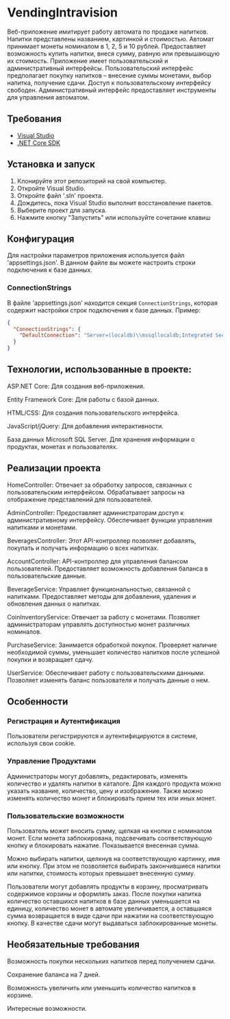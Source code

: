 # VendingIntravision

Веб-приложение имитирует работу автомата по продаже напитков.
Напитки представлены названием, картинкой и стоимостью. Автомат принимает монеты номиналом в 1, 2, 5 и 10 рублей. Предоставляет возможность купить напитки, внеся сумму, равную или превышающую их стоимость.
Приложение имеет пользовательский и административный интерфейсы.
Пользовательский интерфейс предполагает покупку напитков – внесение суммы монетами, выбор напитка, получение сдачи. Доступ к пользовательскому интерфейсу свободен.
Административный интерфейс предоставляет инструменты для управления автоматом.



## Требования

- [Visual Studio](https://visualstudio.microsoft.com/ru/vs/)
- [.NET Core SDK](https://dotnet.microsoft.com/download)

## Установка и запуск

1. Клонируйте этот репозиторий на свой компьютер.
2. Откройте Visual Studio.
3. Откройте файл '.sln' проекта.
4. Дождитесь, пока Visual Studio выполнит восстановление пакетов.
5. Выберите проект для запуска.
6. Нажмите кнопку "Запустить" или используйте сочетание клавиш


## Конфигурация

Для настройки параметров приложения используется файл 'appsettings.json'. В данном файле вы можете настроить строки подключения к базе данных.

### ConnectionStrings

В файле 'appsettings.json' находится секция `ConnectionStrings`, которая содержит настройки строк подключения к базе данных. Пример:

```json
{
  "ConnectionStrings": {
    "DefaultConnection": "Server=(localdb)\\mssqllocaldb;Integrated Security=true;Database=YourDatabaseName;"
  }
}
```



## Технологии, использованные в проекте:

ASP.NET Core: Для создания веб-приложения.

Entity Framework Core: Для работы с базой данных. 

HTML/CSS: Для создания пользовательского интерфейса. 

JavaScript/jQuery: Для добавления интерактивности. 

База данных Microsoft SQL Server. Для хранения информации о продуктах, монетах и пользователях.


## Реализации проекта

HomeController: Отвечает за обработку запросов, связанных с пользовательским интерфейсом. Обрабатывает запросы на отображение представлений для пользователей.

AdminController: Предоставляет администраторам доступ к административному интерфейсу. Обеспечивает функции управления напитками и монетами.

BeveragesController: Этот API-контроллер позволяет добавлять, покупать и получать информацию о всех напитках.

AccountController: API-контроллер для управления балансом пользователей. Предоставляет возможность добавления баланса в пользовательские данные.

BeverageService: Управляет функциональностью, связанной с напитками. Предоставляет методы для добавления, удаления и обновления данных о напитках.

CoinInventoryService: Отвечает за работу с монетами. Позволяет администраторам управлять доступностью монет различных номиналов.

PurchaseService: Занимается обработкой покупок. Проверяет наличие необходимой суммы, уменьшает количество напитков после успешной покупки и возвращает сдачу.

UserService: Обеспечивает работу с пользовательскими данными. Позволяет изменять баланс пользователя и получать данные о нем.




## Особенности


### Регистрация и Аутентификация

Пользователи регистрируются и аутентифицируются в системе, используя свои cookie.


### Управление Продуктами

Администраторы могут добавлять, редактировать, изменять количество и удалять напитки в каталоге. Для каждого продукта можно указать название, количество, цену и изображение. Также можно изменять количество монет и блокировать прием тех или иных монет.


### Пользовательские возможности
Пользователь может вносить сумму, щелкая на кнопки с номиналом монет. Если монета заблокирована, подсвечивать соответствующую кнопку и блокировать нажатие. Показывается внесенная сумма.

Можно выбирать напитки, щелкнув на соответствующую картинку, имя или кнопку. При этом не позволяется выбирать закончившиеся напитки или напитки, стоимость которых превышает внесенную сумму.

Пользователи могут добавлять продукты в корзину, просматривать содержимое корзины и оформлять заказ. После покупки напитка количество оставшихся напитков в базе данных уменьшается на единицу, количество монет в автомате увеличивается, а оставшаяся сумма возвращается в виде сдачи при нажатии на соответствующую кнопку. В качестве сдачи могут выдаваться заблокированные монеты.


## Необязательные требования

Возможность покупки нескольких напитков перед получением сдачи.

Сохранение баланса на 7 дней.

Возможность увеличить или уменьшить количество напитков в корзине.

Интересные возможности.